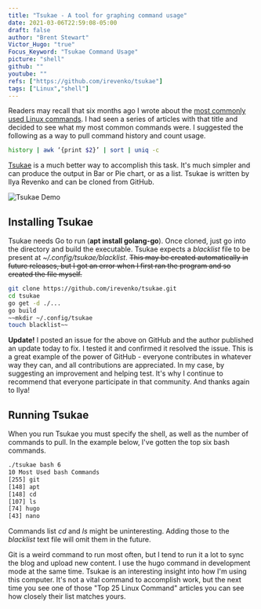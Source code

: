 ```yaml
---
title: "Tsukae - A tool for graphing command usage"
date: 2021-03-06T22:59:08-05:00
draft: false
author: "Brent Stewart"
Victor_Hugo: "true"
Focus_Keyword: "Tsukae Command Usage"
picture: "shell"
github: ""
youtube: ""
refs: ["https://github.com/irevenko/tsukae"]
tags: ["Linux","shell"]
---
```

Readers may recall that six months ago I wrote about the [most commonly used Linux commands](/posts/200817_mostcommonlinuxcommand/).  I had seen a series of articles with that title and decided to see what my most common commands were.  I suggested the following as a way to pull command history and count usage.
```bash
history | awk ‘{print $2}’ | sort | uniq -c
```

[Tsukae](https://github.com/irevenko/tsukae) is a much better way to accomplish this task.  It's much simpler and can produce the output in Bar or Pie chart, or as a list.  Tsukae is written by Ilya Revenko and can be cloned from GitHub.

![Tsukae Demo](/tsukae.gif)

## Installing Tsukae
Tsukae needs Go to run (__apt install golang-go__).  Once cloned, just go into the directory and build the executable.  Tsukae expects a _blacklist_ file to be present at _~/.config/tsukae/blacklist_.  ~~This may be created automatically in future releases, but I got an error when I first ran the program and so created the file myself.~~

```bash
git clone https://github.com/irevenko/tsukae.git  
cd tsukae  
go get -d ./...  
go build   
~~mkdir ~/.config/tsukae  
touch blacklist~~
```
__Update!__  I posted an issue for the above on GitHub and the author published an update today to fix.  I tested it and confirmed it resolved the issue.  This is a great example of the power of GitHub - everyone contributes in whatever way they can, and all contributions are appreciated.  In my case, by suggesting an improvement and helping test.  It's why I continue to recommend that everyone participate in that community.  And thanks again to Ilya!

## Running Tsukae
When you run Tsukae you must specify the shell, as well as the number of commands to pull.  In the example below, I've gotten the top six bash commands.

```bash
./tsukae bash 6  
10 Most Used bash Commands  
[255] git  
[148] apt  
[148] cd  
[107] ls  
[74] hugo  
[43] nano  
```

Commands list _cd_ and _ls_ might be uninteresting.  Adding those to the _blacklist_ text file will omit them in the future.

Git is a weird command to run most often, but I tend to run it a lot to sync the blog and upload new content.  I use the hugo command in development mode at the same time.  Tsukae is an interesting insight into how I'm using this computer.  It's not a vital command to accomplish work, but the next time you see one of those "Top 25 Linux Command" articles you can see how closely their list matches yours.